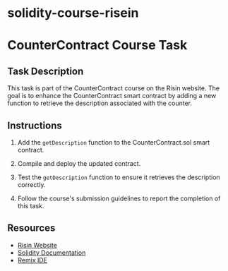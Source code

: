 # solidity-course-risein
# CounterContract Course Task

## Task Description

This task is part of the CounterContract course on the Risin website. The goal is to enhance the CounterContract smart contract by adding a new function to retrieve the description associated with the counter.

## Instructions

1. Add the `getDescription` function to the CounterContract.sol smart contract.

2. Compile and deploy the updated contract.

3. Test the `getDescription` function to ensure it retrieves the description correctly.

4. Follow the course's submission guidelines to report the completion of this task.

## Resources

- [Risin Website](https://www.risinwebsite.com)
- [Solidity Documentation](https://soliditylang.org/docs/)
- [Remix IDE](https://remix.ethereum.org/)
